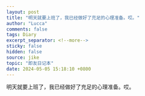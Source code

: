 ```yaml
---
layout: post
title: "明天就要上班了，我已经做好了充足的心理准备。哎。"
author: "Lucca"
comments: false
tags: Diary
excerpt_separator: <!--more-->
sticky: false
hidden: false
source: jike
topic: "即友日记本"
date: 2024-05-05 15:18:10 +0800
---
```


明天就要上班了，我已经做好了充足的心理准备。哎。

<!--more-->
